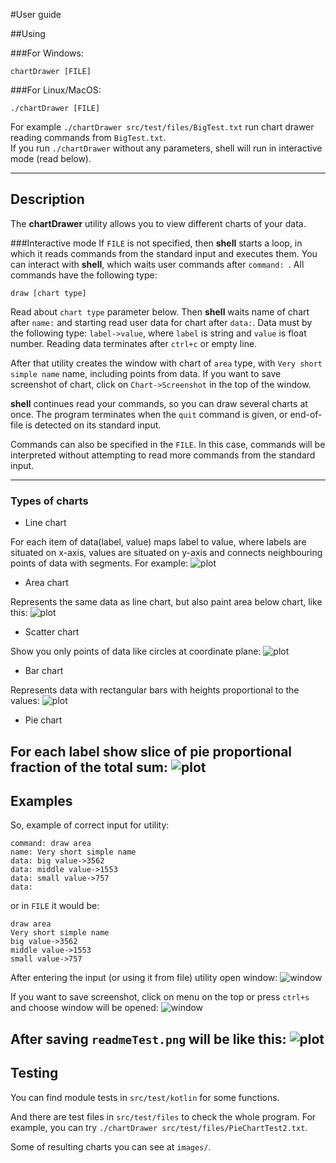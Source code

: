 #User guide

##Using

###For Windows:
```#batch
chartDrawer [FILE]
```

###For Linux/MacOS:


```#bash 
./chartDrawer [FILE]
```

For example ```./chartDrawer src/test/files/BigTest.txt``` run chart drawer reading
commands from ```BigTest.txt```.<br>
If you run ```./chartDrawer``` without any parameters, shell will run in interactive mode (read below).

---

## Description

The **chartDrawer** utility allows you to view different charts of your data.

###Interactive mode
If ```FILE``` is not specified, then **shell** starts a loop, in which it reads commands from the standard input and executes them.
You can interact with **shell**, which waits user commands after ``command: ``. All commands have 
the following type:
```
draw [chart type]
```
Read about `chart type` parameter below. Then **shell** waits name of chart after `name:` and starting read user data for chart after `data:`. 
Data must by the following type: `label->value`, where `label` is string and `value` is float number.
Reading data terminates after `ctrl+c` or empty line.

After that utility creates the window with chart of `area` type, with `Very short simple name` name, including points from data.
If you want to save screenshot of chart, click on `Chart->Screenshot` in the top of the window.

**shell** continues read your commands, so you can draw several charts at once.
The program terminates when the `quit` command is given, or end-of-file is detected on its standard input.

Commands can also be specified in the `FILE`. In this case, commands will be interpreted
without attempting to read more commands from the standard input.

---
### Types of charts

+ Line chart

For each item of data(label, value) maps label to value, where labels are situated on x-axis, 
values are situated on y-axis and connects neighbouring points of data with segments.
For example:
![plot](images/LineChart.png)
+ Area chart

Represents the same data as line chart, but also paint area below chart, like this:
![plot](images/AreaChart.png)
+ Scatter chart

Show you only points of data like circles at coordinate plane:
![plot](images/ScatterChart.png)
+ Bar chart

Represents data with rectangular bars with heights proportional to the values:
![plot](images/BarChart.png)

+ Pie chart

For each label show slice of pie proportional fraction of the total sum:
![plot](images/PieChart.png)
---
Examples
--
So, example of correct input for utility:
```
command: draw area
name: Very short simple name
data: big value->3562
data: middle value->1553
data: small value->757
data:
```

or in `FILE` it would be:
```
draw area
Very short simple name
big value->3562
middle value->1553
small value->757
```

After entering the input (or using it from file) utility open window:
![window](images/screenshotOption.png)

If you want to save screenshot, click on menu on the top or press ``ctrl+s`` and choose window will be opened:
![window](images/readmeImage.png)

After saving `readmeTest.png` will be like this:
![plot](images/readmeTest.png)
---
Testing
---
You can find module tests in ```src/test/kotlin``` for some functions.

And there are test files in ```src/test/files``` to check the whole program. 
For example, you can
try ```./chartDrawer src/test/files/PieChartTest2.txt```.

Some of resulting charts you can see at `images/`.